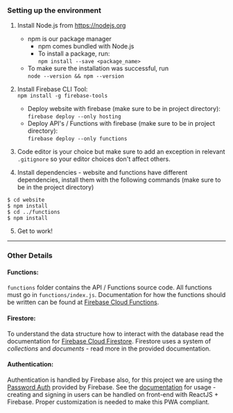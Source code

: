 ### Setting up the environment

1. Install Node.js from https://nodejs.org  
    - npm is our package manager
        - npm comes bundled with Node.js
        - To install a package, run:  
        `npm install --save <package_name> `
    - To make sure the installation was successful, run  
    `node --version && npm --version`  
    
2. Install Firebase CLI Tool:  
`npm install -g firebase-tools`
    - Deploy website with firebase (make sure to be in project directory):  
    `firebase deploy --only hosting`
    - Deploy API's / Functions with firebase (make sure to be in project directory):  
    `firebase deploy --only functions`  
3. Code editor is your choice but make sure to add an exception in relevant `.gitignore` so your editor choices don't affect others.
4. Install dependencies - website and functions have different dependencies, install them with the following commands (make sure to be in the project directory)  
```shell
$ cd website
$ npm install
$ cd ../functions
$ npm install
```
5. Get to work!

----

### Other Details
#### Functions:  
`functions` folder contains the API / Functions source code. All functions must go in `functions/index.js`. Documentation for how the functions should be written can be found at [Firebase Cloud Functions](https://firebase.google.com/docs/functions/).
#### Firestore:
To understand the data structure how to interact with the database read the documentation for [Firebase Cloud Firestore](https://firebase.google.com/docs/firestore/quickstart). Firestore uses a system of _collections_ and _documents_ - read more in the provided documentation.
#### Authentication:
Authentication is handled by Firebase also, for this project we are using the [Password Auth](https://firebase.google.com/docs/auth/web/password-auth) provided by Firebase. See the [documentation](https://firebase.google.com/docs/auth/web/password-auth) for usage - creating and signing in users can be handled on front-end with ReactJS + Firebase. Proper customization is needed to make this PWA compliant.